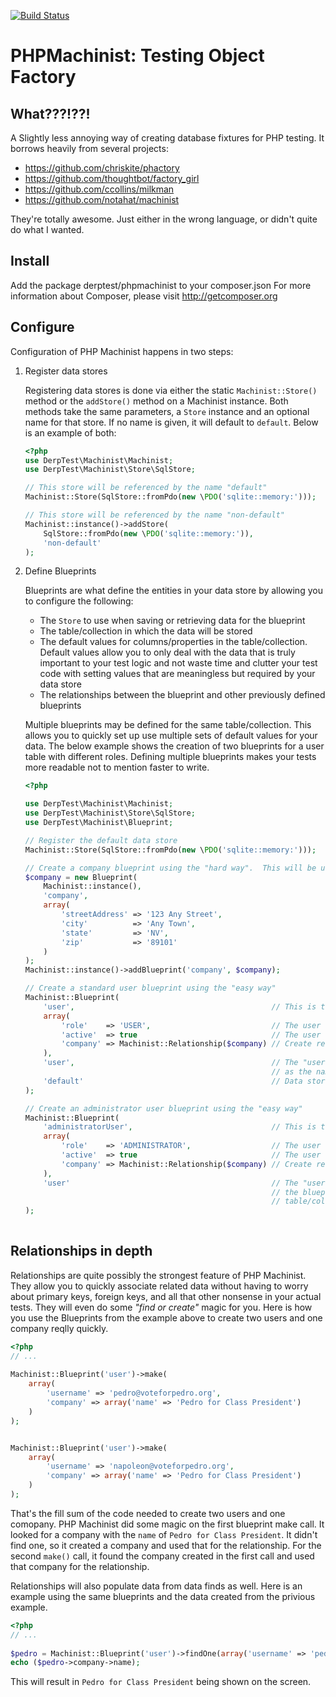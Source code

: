 [![Build Status](https://travis-ci.org/derptest/phpmachinist.png?branch=master)](https://travis-ci.org/derptest/phpmachinist)
# PHPMachinist: Testing Object Factory

## What???!??!
A Slightly less annoying way of creating database fixtures for PHP testing. It borrows heavily from
several projects:

* https://github.com/chriskite/phactory
* https://github.com/thoughtbot/factory_girl
* https://github.com/ccollins/milkman
* https://github.com/notahat/machinist

They're totally awesome. Just either in the wrong language, or didn't quite do what I wanted.

## Install
Add the package derptest/phpmachinist to your composer.json
For more information about Composer, please visit http://getcomposer.org

## Configure
Configuration of PHP Machinist happens in two steps:

1. Register data stores

    Registering data stores is done via either the static `Machinist::Store()` method or the
`addStore()` method on a Machinist instance.  Both methods take the same parameters, a `Store`
instance and an optional name for that store.  If no name is given, it will default to `default`.
Below is an example of both:

    ```php
    <?php
    use DerpTest\Machinist\Machinist;
    use DerpTest\Machinist\Store\SqlStore;
    
    // This store will be referenced by the name "default"
    Machinist::Store(SqlStore::fromPdo(new \PDO('sqlite::memory:')));
    
    // This store will be referenced by the name "non-default"
    Machinist::instance()->addStore(
        SqlStore::fromPdo(new \PDO('sqlite::memory:')),
        'non-default'
    );
    ```

2. Define Blueprints

    Blueprints are what define the entities in your data store by allowing you to configure the following:
    * The `Store` to use when saving or retrieving data for the blueprint
    * The table/collection in which the data will be stored
    * The default values for columns/properties in the table/collection.  Default values allow you to only
deal with the data that is truly important to your test logic and not waste time and clutter your test code
with setting values that are meaningless but required by your data store
    * The relationships between the blueprint and other previously defined blueprints
    
    Multiple blueprints may be defined for the same table/collection.  This allows you to quickly set up
use multiple sets of default values for your data.  The below example shows the creation of two blueprints
for a user table with different roles.  Defining multiple blueprints makes your tests more readable not to
mention faster to write.

    ```php
    <?php
    
    use DerpTest\Machinist\Machinist;
    use DerpTest\Machinist\Store\SqlStore;
    use DerpTest\Machinist\Blueprint;
    
    // Register the default data store
    Machinist::Store(SqlStore::fromPdo(new \PDO('sqlite::memory:')));
    
    // Create a company blueprint using the "hard way".  This will be used in a relationship
    $company = new Blueprint(
        Machinist::instance(),
        'company',
        array(
            'streetAddress' => '123 Any Street',
            'city'          => 'Any Town',
            'state'         => 'NV',
            'zip'           => '89101'
        )
    );
    Machinist::instance()->addBlueprint('company', $company);
    
    // Create a standard user blueprint using the "easy way"
    Machinist::Blueprint(
        'user',                                            // This is the blueprint name
        array(
            'role'    => 'USER',                           // The user will default to the STANDARD_USER role
            'active'  => true                              // The user will default to active
            'company' => Machinist::Relationship($company) // Create relationship
        ),
        'user',                                            // The "user" table/collection to used.  Not required
                                                           // as the name is the same as the table/collection
        'default'                                          // Data store.  Not required if "default"
    );
    
    // Create an administrator user blueprint using the "easy way"
    Machinist::Blueprint(
        'administratorUser',                               // This is the blueprint name
        array(
            'role'    => 'ADMINISTRATOR',                  // The user will default to the STANDARD_USER role
            'active'  => true                              // The user will default to active
            'company' => Machinist::Relationship($company) // Create relationship with company blueprint
        ),
        'user'                                             // The "user" table/collection to used.  Required as
                                                           // the blueprint name is not the same as the
                                                           // table/collection
    );
        
    ```

## Relationships in depth
Relationships are quite possibly the strongest feature of PHP Machinist.  They allow you to quickly associate
related data without having to worry about primary keys, foreign keys, and all that other nonsense in your actual tests.
They will even do some _"find or create"_ magic for you.  Here is how you use the Blueprints from the example above to
create two users and one company reqlly quickly.

```php
<?php
// ...
 
Machinist::Blueprint('user')->make(
    array(
        'username' => 'pedro@voteforpedro.org',
        'company' => array('name' => 'Pedro for Class President')
    )
);


Machinist::Blueprint('user')->make(
    array(
        'username' => 'napoleon@voteforpedro.org',
        'company' => array('name' => 'Pedro for Class President')
    )
);

```

That's the fill sum of the code needed to create two users and one comopany.  PHP Machinist did some magic on the first
blueprint make call.  It looked for a company with the `name` of `Pedro for Class President`.  It didn't find one, so
it created a company and used that for the relationship.  For the second `make()` call, it found the company created in
the first call and used that company for the relationship.

Relationships will also populate data from data finds as well.  Here is an example using the same blueprints and the
data created from the privious example.

```php
<?php
// ...
 
$pedro = Machinist::Blueprint('user')->findOne(array('username' => 'pedro@voteforpedro.org'));
echo ($pedro->company->name);
```

This will result in `Pedro for Class President` being shown on the screen.

